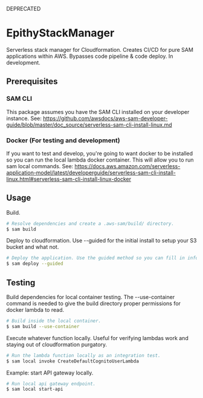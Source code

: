 DEPRECATED

# EpithyStackManager

Serverless stack manager for Cloudformation. Creates CI/CD for pure SAM applications within AWS.
Bypasses code pipeline & code deploy. In development.

## Prerequisites

### SAM CLI

This package assumes you have the SAM CLI installed on your developer instance. See: https://github.com/awsdocs/aws-sam-developer-guide/blob/master/doc_source/serverless-sam-cli-install-linux.md

### Docker (For testing and development)

If you want to test and develop, you're going to want docker to be installed so you can run the local lambda docker container. This will allow you to run sam local commands. See: https://docs.aws.amazon.com/serverless-application-model/latest/developerguide/serverless-sam-cli-install-linux.html#serverless-sam-cli-install-linux-docker

## Usage

Build.

``` bash
# Resolve dependencies and create a .aws-sam/build/ directory.
$ sam build
```

Deploy to cloudformation. Use --guided for the initial install to setup your S3 bucket and what not.

``` bash
# Deploy the application. Use the guided method so you can fill in information about your S3 bucket and region.
$ sam deploy --guided
```
## Testing

Build dependencies for local container testing. The --use-container command is needed to give the build directory proper permissions for docker lambda to read.

``` bash
# Build inside the local container.
$ sam build --use-container
```

Execute whatever function locally. Useful for verifying lambdas work and staying out of cloudformation purgatory.

``` bash
# Run the lambda function locally as an integration test.
$ sam local invoke CreateDefaultCognitoUserLambda
```

Example: start API gateway locally.

``` bash
# Run local api gateway endpoint.
$ sam local start-api
```
